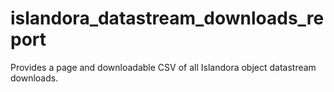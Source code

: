 # islandora_datastream_downloads_report
Provides a page and downloadable CSV of all Islandora object datastream downloads.
